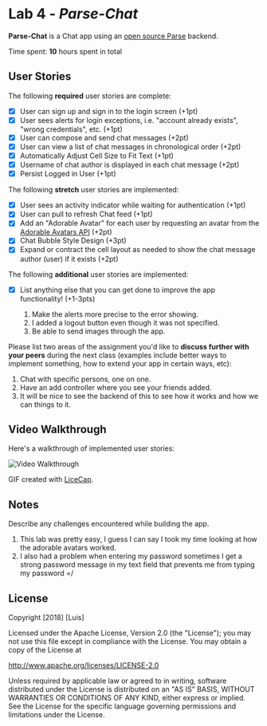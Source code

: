 # Lab 4 - *Parse-Chat*

**Parse-Chat** is a Chat app using an [open source Parse](http://parseplatform.org/) backend.

Time spent: **10** hours spent in total

## User Stories

The following **required** user stories are complete:

- [x] User can sign up and sign in to the login screen (+1pt)
- [x] User sees alerts for login exceptions, i.e. "account already exists", "wrong credentials", etc. (+1pt)
- [x] User can compose and send chat messages (+2pt)
- [x] User can view a list of chat messages in chronological order (+2pt)
- [x] Automatically Adjust Cell Size to Fit Text (+1pt)
- [x] Username of chat author is displayed in each chat message (+2pt)
- [x] Persist Logged in User (+1pt)

The following **stretch** user stories are implemented:

- [x] User sees an activity indicator while waiting for authentication (+1pt)
- [x] User can pull to refresh Chat feed (+1pt)
- [x] Add an "Adorable Avatar" for each user by requesting an avatar from the [Adorable Avatars API](https://github.com/adorableio/avatars-api) (+2pt)
- [x] Chat Bubble Style Design (+3pt)
- [x] Expand or contract the cell layout as needed to show the chat message author (user) if it exists (+2pt)

The following **additional** user stories are implemented:

- [x] List anything else that you can get done to improve the app functionality! (+1-3pts)

  1. Make the alerts more precise to the error showing.
  2. I added a logout button even though it was not specified.
  3. Be able to send images through the app. 

Please list two areas of the assignment you'd like to **discuss further with your peers** during the next class (examples include better ways to implement something, how to extend your app in certain ways, etc):

1. Chat with specific persons, one on one.
2. Have an add controller where you see your friends added.
3. It will be nice to see the backend of this to see how it works and how we can things to it. 

## Video Walkthrough

Here's a walkthrough of implemented user stories:

<img src='https://i.imgur.com/ZCWMjex.gif' title='Video Walkthrough' width='' alt='Video Walkthrough' />

GIF created with [LiceCap](http://www.cockos.com/licecap/).

## Notes

Describe any challenges encountered while building the app.

  1. This lab was pretty easy, I guess I can say I took my time looking at how the adorable avatars worked.
  2. I also had a problem when entering my password sometimes I get a strong password message in my text field that prevents me from typing my password =/

## License

Copyright [2018] [Luis]

Licensed under the Apache License, Version 2.0 (the "License");
you may not use this file except in compliance with the License.
You may obtain a copy of the License at

http://www.apache.org/licenses/LICENSE-2.0

Unless required by applicable law or agreed to in writing, software
distributed under the License is distributed on an "AS IS" BASIS,
WITHOUT WARRANTIES OR CONDITIONS OF ANY KIND, either express or implied.
See the License for the specific language governing permissions and
limitations under the License.
